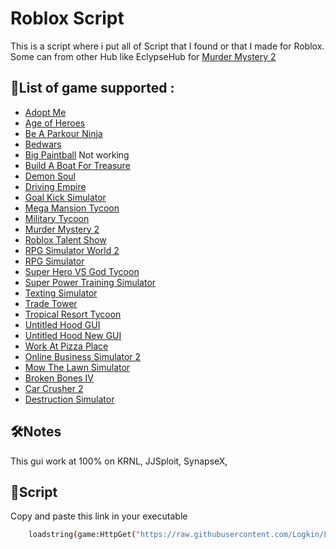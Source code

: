 # Roblox Script

This is a script where i put all of Script that I found or that I made for Roblox. Some can from other Hub like EclypseHub for [Murder Mystery 2](https://www.roblox.com/games/142823291/Murder-Mystery-2)




## 🚀List of game supported :

- [Adopt Me](https://www.roblox.com/games/920587237/Adopt-Me)
- [Age of Heroes](https://www.roblox.com/games/4866692557/Age-of-Heroes)
- [Be A Parkour Ninja](https://www.roblox.com/games/147848991/Be-A-Parkour-Ninja)
- [Bedwars](https://www.roblox.com/games/6872265039/BedWars-PENGUIN-SURVIVAL)
- [Big Paintball](https://www.roblox.com/games/3527629287/BIG-Paintball) Not working
- [Build A Boat For Treasure](https://www.roblox.com/games/537413528/Build-A-Boat-For-Treasure)
- [Demon Soul](https://www.roblox.com/games/8069117419/UPD3-4-Demon-Soul-Simulator)
- [Driving Empire](https://www.roblox.com/games/3351674303/BIG-UPDATE-Driving-Empire)
- [Goal Kick Simulator](https://www.roblox.com/games/9281034297/UPD-X5-3-Goal-Kick-Simulator)
- [Mega Mansion Tycoon](https://www.roblox.com/games/8328351891/LIMITED-Mega-Mansion-Tycoon)
- [Military Tycoon](https://www.roblox.com/games/7180042682/BLACKHAWK-Military-Tycoon)
- [Murder Mystery 2](https://www.roblox.com/games/142823291/Murder-Mystery-2)
- [Roblox Talent Show](https://www.roblox.com/games/10851599/Roblox-Talent-Show)
- [RPG Simulator World 2](https://www.roblox.com/games/4628853904/World-2)
- [RPG Simulator](https://www.roblox.com/games/2990100290/T6-UPD-20-RPG-Simulator)
- [Super Hero VS God Tycoon](https://www.roblox.com/games/7424863999/Super-Hero-VS-God-Tycoon)
- [Super Power Training Simulator](https://www.roblox.com/games/2202352383/Super-Power-Training-Simulator)
- [Texting Simulator](https://www.roblox.com/games/2580982329/UPDATE-Texting-Simulator)
- [Trade Tower](https://www.roblox.com/games/5023820864/Trade-Tower)
- [Tropical Resort Tycoon](https://www.roblox.com/games/5534174456/Tropical-Resort-Tycoon)
- [Untitled Hood GUI](https://www.roblox.com/games/7800644383/Untitled-Hood)
- [Untitled Hood New GUI](https://www.roblox.com/games/9183932460/Untitled-Hood)
- [Work At Pizza Place](https://www.roblox.com/games/192800/Work-at-a-Pizza-Place)
- [Online Business Simulator 2](https://www.roblox.com/games/5327880096/Online-Business-Simulator-2)
- [Mow The Lawn Simulator](https://www.roblox.com/games/10108131074/UPD-2-Mow-The-Lawn-Simulator)
- [Broken Bones IV](https://www.roblox.com/games/2551991523/Broken-Bones-IV)
- [Car Crusher 2](https://www.roblox.com/games/654732683/Car-Crushers-2)
- [Destruction Simulator](https://www.roblox.com/games/2248408710/Destruction-Simulator)




## 🛠Notes

This gui work at 100% on KRNL, JJSploit, SynapseX, 


## 🔗Script

Copy and paste this link in your executable

```bash
    loadstring(game:HttpGet("https://raw.githubusercontent.com/Logkin/LogkinRobloxScriptHub/main/guiscript.txt"))()
```
